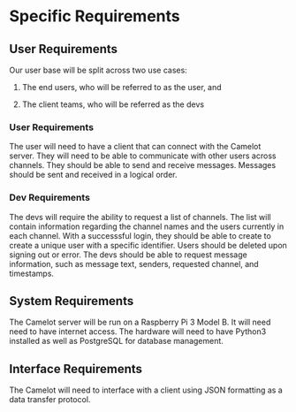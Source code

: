# Specific Requirements

## User Requirements
Our user base will be split across two use cases:

1. The end users, who will be referred to as the user, and

2. The client teams, who will be referred as the devs

### User Requirements
The user will need to have a client that can connect with the Camelot server. They will need to be able to communicate with other users across channels. They should be able to send and receive messages. Messages should be sent and received in a logical order.
### Dev Requirements
The devs will require the ability to request a list of channels. The list will contain information regarding the channel names and the users currently in each channel. With a successsful login, they should be able to create to create a unique user with a specific identifier. Users should be deleted upon signing out or error. The devs should be able to request message information, such as message text, senders, requested channel, and timestamps.

## System Requirements
The Camelot server will be run on a Raspberry Pi 3 Model B. It will need need to have internet access. The hardware will need to have Python3 installed as well as PostgreSQL for database management.

##  Interface Requirements
The Camelot will need to interface with a client using JSON formatting as a data transfer protocol.
